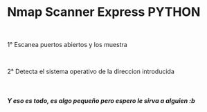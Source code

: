 <h1>Nmap Scanner Express PYTHON</h1>
<br>
<p>1° Escanea puertos abiertos y los muestra</p>
<br>
<p>2° Detecta el sistema operativo de la direccion introducida</p>
<br>
<h5> Y eso es todo, es algo pequeño pero espero le sirva a alguien :b </h5>
